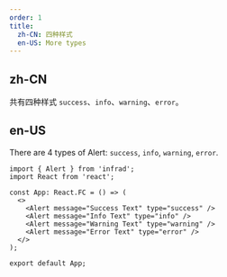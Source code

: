 ```yaml
---
order: 1
title:
  zh-CN: 四种样式
  en-US: More types
---
```


## zh-CN

共有四种样式 `success`、`info`、`warning`、`error`。

## en-US

There are 4 types of Alert: `success`, `info`, `warning`, `error`.

```tsx
import { Alert } from 'infrad';
import React from 'react';

const App: React.FC = () => (
  <>
    <Alert message="Success Text" type="success" />
    <Alert message="Info Text" type="info" />
    <Alert message="Warning Text" type="warning" />
    <Alert message="Error Text" type="error" />
  </>
);

export default App;
```

<style>
[data-theme="compact"] .code-box-demo .ant-alert {
  margin-bottom: 8px;
}
</style>
